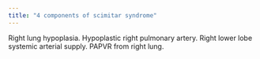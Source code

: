 ```yaml
---
title: "4 components of scimitar syndrome"
---
```

Right lung hypoplasia. Hypoplastic right pulmonary artery. Right lower lobe systemic arterial supply. PAPVR from right lung.

